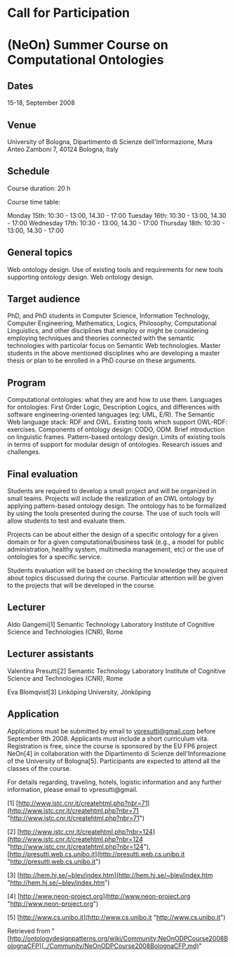 #   Call for Participation


#   (NeOn) Summer Course on Computational Ontologies


##   Dates


15-18, September 2008



##   Venue


University of Bologna, Dipartimento di Scienze
dell'Informazione, Mura Anteo Zamboni 7, 40124 Bologna, Italy



##   Schedule


Course duration: 20 h


Course time table:


Monday 15th: 10:30 - 13:00, 14.30 - 17:00
Tuesday 16th: 10:30 - 13:00, 14.30 - 17:00
Wednesday 17th: 10:30 - 13:00, 14.30 - 17:00
Thursday 18th: 10:30 - 13:00, 14.30 - 17:00



##   General topics


Web ontology design. Use of existing tools and requirements for new
tools supporting ontology design. Web ontology design.



##   Target audience


PhD, and PhD students in Computer Science, Information Technology, Computer
Engineering, Mathematics, Logics, Philosophy, Computational
Linguistics, and other disciplines that employ or might be considering
employing techniques and theories connected with the semantic
technologies with particolar focus on Semantic Web technologies.
Master students in the above mentioned disciplines who are developing
a master thesis or plan to be enrolled in a PhD course on these
arguments.



##   Program


Computational ontologies: what they are and how to use them. Languages
for ontologies: First Order Logic, Description Logics, and differences
with software engineering-oriented languages (eg: UML, E/R). The
Semantic Web language stack: RDF and OWL. Existing tools which support
OWL-RDF: exercises. Components of ontology design: CODO, ODM. Brief
introduction on linguistic frames. Pattern-based ontology design.
Limits of existing tools in terms of support for modular design of
ontologies. Research issues and challenges.



##   Final evaluation


Students are required to develop a small project and will be organized
in small teams. Projects will include the realization of an OWL
ontology by applying pattern-based ontology design. The ontology has
to be formalized by using the tools presented during the course. The
use of such tools will allow students to test and evaluate them.


Projects can be about either the design of a specific ontology for a
given domain or for a given computational/business task (e.g., a model
for public administration, healthy system, multimedia management, etc)
or the use of ontologies for a specific service.


Students evaluation will be based on checking the knowledge they
acquired about topics discussed during the course. Particular
attention will be given to the projects that will be developed in the
course.



##   Lecturer


Aldo Gangemi[1]
Semantic Technology Laboratory
Institute of Cognitive Science and Technologies (CNR), Rome



##   Lecturer assistants


Valentina Presutti[2]
Semantic Technology Laboratory
Institute of Cognitive Science and Technologies (CNR), Rome


Eva Blomqvist[3]
Linköping University, Jönköping



##   Application


Applications must be submitted by email to vpresutti@gmail.com before
September 9th 2008. Applicants must include a short curriculum vita.
Registration is free, since the course is sponsored by the EU FP6
project NeOn[4] in collaboration with the Dipartimento di Scienze
dell'Informazione of the University of Bologna[5]. Participants are
expected to attend all the classes of the course.


For details regarding, traveling, hotels, logistic information and any
further information, please email to vpresutti@gmail.


[1] [http://www.istc.cnr.it/createhtml.php?nbr=71](http://www.istc.cnr.it/createhtml.php?nbr=71 "http://www.istc.cnr.it/createhtml.php?nbr=71")


[2] [http://www.istc.cnr.it/createhtml.php?nbr=124](http://www.istc.cnr.it/createhtml.php?nbr=124 "http://www.istc.cnr.it/createhtml.php?nbr=124"),
[http://presutti.web.cs.unibo.it](http://presutti.web.cs.unibo.it "http://presutti.web.cs.unibo.it")


[3] [http://hem.hj.se/~blev/index.htm](http://hem.hj.se/~blev/index.htm "http://hem.hj.se/~blev/index.htm")


[4] [http://www.neon-project.org](http://www.neon-project.org "http://www.neon-project.org")


[5] [http://www.cs.unibo.it](http://www.cs.unibo.it "http://www.cs.unibo.it")





Retrieved from "[http://ontologydesignpatterns.org/wiki/Community:NeOnODPCourse2008BolognaCFP](../Community/NeOnODPCourse2008BolognaCFP.md)"
